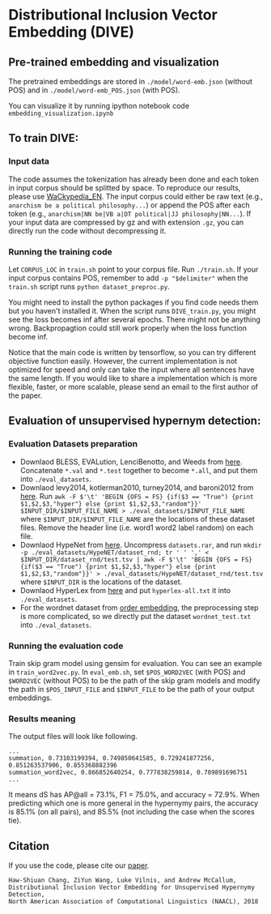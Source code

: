 # Distributional Inclusion Vector Embedding (DIVE)
## Pre-trained embedding and visualization
The pretrained embeddings are stored in `./model/word-emb.json` (without POS) and in `./model/word-emb_POS.json` (with POS). 

You can visualize it by running ipython notebook code `embedding_visualization.ipynb`

## To train DIVE:

### Input data
The code assumes the tokenization has already been done and each token in input corpus should be splitted by space. To reproduce our results, please use [WaCkypedia_EN](http://wacky.sslmit.unibo.it/doku.php?id=start). The input corpus could either be raw text (e.g., `anarchism be a political philosophy...`) or append the POS after each token (e.g., `anarchism|NN be|VB a|DT political|JJ philosophy|NN...`). If your input data are compressed by gz and with extension `.gz`, you can directly run the code without decompressing it.

### Running the training code
Let `CORPUS_LOC` in `train.sh` point to your corpus file. Run `./train.sh`. If your input corpus contains POS, remember to add `-p "$delimiter"` when the `train.sh` script runs `python dataset_preproc.py`.

You might need to install the python packages if you find code needs them but you haven't installed it. When the script runs `DIVE_train.py`, you might see the loss becomes inf after several epochs. There might not be anything wrong. Backpropagtion could still work properly when the loss function become inf.

Notice that the main code is written by tensorflow, so you can try different objective function easily. However, the current implementation is not optimized for speed and only can take the input where all sentences have the same length. If you would like to share a implementation which is more flexible, faster, or more scalable, please send an email to the first author of the paper.



## Evaluation of unsupervised hypernym detection:

### Evaluation Datasets preparation
* Downlaod BLESS, EVALution, LenciBenotto, and Weeds from [here](https://github.com/vered1986/UnsupervisedHypernymy). Concatenate `*.val` and `*.test` together to become `*.all`, and put them into `./eval_datasets`.
* Downlaod levy2014, kotlerman2010, turney2014, and baroni2012 from [here](https://github.com/stephenroller/emnlp2016/). Run `awk -F $'\t' 'BEGIN {OFS = FS} {if($3 == "True") {print $1,$2,$3,"hyper"} else {print $1,$2,$3,"random"}}' $INPUT_DIR/$INPUT_FILE_NAME > ./eval_datasets/$INPUT_FILE_NAME` where `$INPUT_DIR/$INPUT_FILE_NAME` are the locations of these dataset files. Remove the header line (i.e. word1   word2   label   random) on each file.
* Downlaod HypeNet from [here](https://github.com/vered1986/HypeNET). Uncompress `datasets.rar`, and run `mkdir -p ./eval_datasets/HypeNET/dataset_rnd; tr ' ' ',' < $INPUT_DIR/dataset_rnd/test.tsv | awk -F $'\t' 'BEGIN {OFS = FS} {if($3 == "True") {print $1,$2,$3,"hyper"} else {print $1,$2,$3,"random"}}' > ./eval_datasets/HypeNET/dataset_rnd/test.tsv` where `$INPUT_DIR` is the locations of the dataset.
* Downlaod HyperLex from [here](http://people.ds.cam.ac.uk/iv250/hyperlex) and put `hyperlex-all.txt` it into `./eval_datasets`.
* For the wordnet dataset from [order embedding](https://github.com/ivendrov/order-embeddings-wordnet), the preprocessing step is more complicated, so we directly put the dataset `wordnet_test.txt` into `./eval_datasets`.


### Running the evaluation code
Train skip gram model using gensim for evaluation. You can see an example in `train_word2vec.py`.
In `eval_emb.sh`, set `$POS_WORD2VEC` (with POS) and `$WORD2VEC` (without POS) to be the path of the skip gram models and modify the path in `$POS_INPUT_FILE` and `$INPUT_FILE` to be the path of your output embeddings.

### Results meaning
The output files will look like following.
```
...
summation, 0.73103199394, 0.749850641585, 0.729241877256, 0.851263537906, 0.855368882396
summation_word2vec, 0.866852640254, 0.777838259814, 0.789891696751
...
```
It means dS has AP@all = 73.1%, F1 = 75.0%, and accuracy = 72.9%. When predicting which one is more general in the hypernymy pairs, the accuracy is 85.1% (on all pairs), and 85.5% (not including the case when the scores tie).

## Citation
If you use the code, please cite our [paper](https://arxiv.org/abs/1710.00880).
```
Haw-Shiuan Chang, ZiYun Wang, Luke Vilnis, and Andrew McCallum, 
Distributional Inclusion Vector Embedding for Unsupervised Hypernymy Detection, 
North American Association of Computational Linguistics (NAACL), 2018
```
